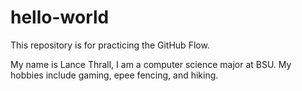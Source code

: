 # hello-world
This repository is for practicing the GitHub Flow.

My name is Lance Thrall, I am a computer science major at BSU. My hobbies include gaming, epee fencing, and hiking. 
